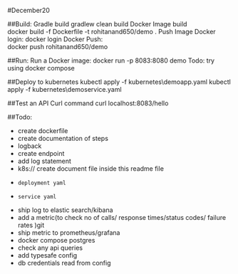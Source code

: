 #December20

##Build:
Gradle build
    gradlew clean build
Docker Image build    
    docker build -f Dockerfile -t rohitanand650/demo .
Push Image 
    Docker login:
        docker login
    Docker Push:    
        docker push rohitanand650/demo

##Run:
Run a Docker image:
    docker run -p 8083:8080 demo
 Todo: try using docker compose
 
##Deploy to kubernetes
     kubectl apply -f kubernetes\demoapp.yaml
     kubectl apply -f kubernetes\demoservice.yaml


##Test an API
 Curl command
     curl localhost:8083/hello
     
     
 
##Todo: 
* create dockerfile
* create documentation of steps
* logback
* create endpoint 
* add log statement
* k8s:// create document file inside this readme file
*     deployment yaml
*     service yaml
* ship log to elastic search/kibana 
* add a metric(to check no of calls/ response times/status codes/ failure rates )git 
* ship metric to prometheus/grafana
* docker compose postgres
* check any api queries
* add typesafe config
* db credentials read from config


